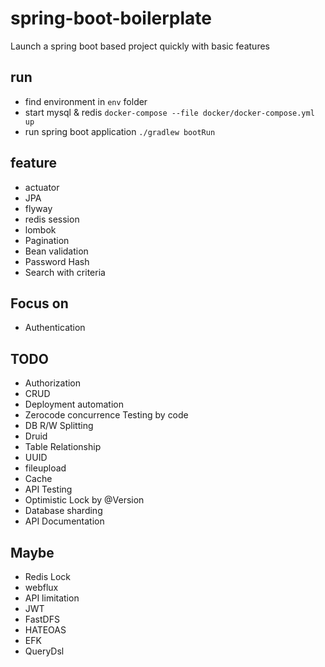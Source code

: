 # spring-boot-boilerplate

Launch a spring boot based project quickly with basic features 

## run 

- find environment in `env` folder
- start mysql & redis `docker-compose --file docker/docker-compose.yml up`
- run spring boot application `./gradlew bootRun`

## feature

- actuator
- JPA
- flyway
- redis session
- lombok
- Pagination
- Bean validation
- Password Hash
- Search with criteria 

## Focus on 

- Authentication

## TODO

- Authorization
- CRUD
- Deployment automation
- Zerocode concurrence Testing by code
- DB R/W Splitting 
- Druid
- Table Relationship 
- UUID
- fileupload
- Cache
- API Testing
- Optimistic Lock by @Version 
- Database sharding
- API Documentation 

## Maybe

- Redis Lock
- webflux
- API limitation
- JWT
- FastDFS
- HATEOAS
- EFK
- QueryDsl

